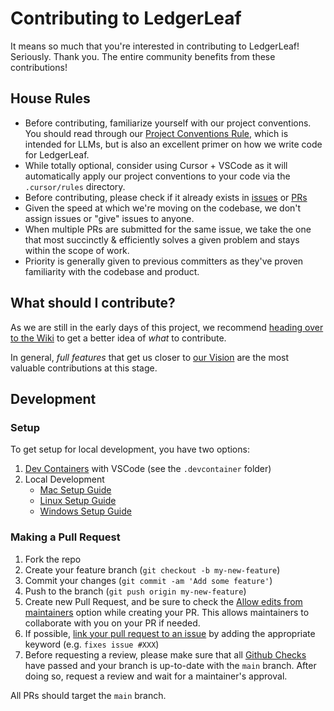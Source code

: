 # Contributing to LedgerLeaf

It means so much that you're interested in contributing to LedgerLeaf! Seriously. Thank you. The entire community benefits from these contributions!

## House Rules

- Before contributing, familiarize yourself with our project conventions. You should read through our [Project Conventions Rule](https://github.com/ledgerleaf/ledgerleaf/.cursor/rules/project-conventions.mdc), which is intended for LLMs, but is also an excellent primer on how we write code for LedgerLeaf.
- While totally optional, consider using Cursor + VSCode as it will automatically apply our project conventions to your code via the `.cursor/rules` directory.
- Before contributing, please check if it already exists in [issues](https://github.com/ledgerleaf/ledgerleaf/issues) or [PRs](https://github.com/ledgerleaf/ledgerleaf/pulls)
- Given the speed at which we're moving on the codebase, we don't assign issues or "give" issues to anyone.
- When multiple PRs are submitted for the same issue, we take the one that most succinctly & efficiently solves a given problem and stays within the scope of work.
- Priority is generally given to previous committers as they've proven familiarity with the codebase and product.

## What should I contribute?

As we are still in the early days of this project, we recommend [heading over to the Wiki](https://github.com/ledgerleaf/ledgerleaf/wiki) to get a better idea of _what_ to contribute.

In general, _full features_ that get us closer to [our Vision](https://github.com/ledgerleaf/ledgerleaf/wiki/Vision) are the most valuable contributions at this stage.

## Development

### Setup

To get setup for local development, you have two options:

1. [Dev Containers](https://code.visualstudio.com/docs/devcontainers/containers) with VSCode (see the `.devcontainer` folder)
2. Local Development
   - [Mac Setup Guide](https://github.com/ledgerleaf/ledgerleaf/wiki/Mac-Dev-Setup-Guide)
   - [Linux Setup Guide](https://github.com/ledgerleaf/ledgerleaf/wiki/Linux-Dev-Setup-Guide)
   - [Windows Setup Guide](https://github.com/ledgerleaf/ledgerleaf/wiki/Windows-Dev-Setup-Guide)

### Making a Pull Request

1. Fork the repo
2. Create your feature branch (`git checkout -b my-new-feature`)
3. Commit your changes (`git commit -am 'Add some feature'`)
4. Push to the branch (`git push origin my-new-feature`)
5. Create new Pull Request, and be sure to check the [Allow edits from maintainers](https://docs.github.com/en/pull-requests/collaborating-with-pull-requests/working-with-forks/allowing-changes-to-a-pull-request-branch-created-from-a-fork) option while creating your PR. This allows maintainers to collaborate with you on your PR if needed.
6. If possible, [link your pull request to an issue](https://docs.github.com/en/issues/tracking-your-work-with-issues/linking-a-pull-request-to-an-issue#linking-a-pull-request-to-an-issue-using-a-keyword) by adding the appropriate keyword (e.g. `fixes issue #XXX`)
7. Before requesting a review, please make sure that all [Github Checks](https://docs.github.com/en/rest/checks?apiVersion=2022-11-28) have passed and your branch is up-to-date with the `main` branch. After doing so, request a review and wait for a maintainer's approval.

All PRs should target the `main` branch.
